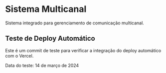 # Sistema Multicanal

Sistema integrado para gerenciamento de comunicação multicanal.

## Teste de Deploy Automático

Este é um commit de teste para verificar a integração do deploy automático com o Vercel.

Data do teste: 14 de março de 2024 